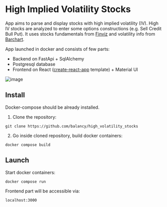 # High Implied Volatility Stocks

App aims to parse and display stocks with high implied volatility (IV). High IV stocks are analyzed to enter some options constructions (e.g. Sell Credit Bull Put). It uses stocks fundamentals from [Finviz](https://finviz.com/) and volatility info from [Barchart](https://www.barchart.com/).

App launched in docker and consists of few parts:
- Backend on FastApi + SqlAlchemy
- Postgresql database
- Frontend on React ([create-react-app](https://create-react-app.dev/) template) + Material UI

<img src="https://i.ibb.co/R9x8mF3/image.png" alt="image"/>

## Install

Docker-compose should be already installed.

1. Clone the repository:
```console
git clone https://github.com/balancy/high_volatility_stocks
```

2. Go inside cloned repository, build docker containers:
```console
docker compose build
```

## Launch

Start docker containers:
```
docker compose run
```

Frontend part will be accessible via:
```
localhost:3000
```